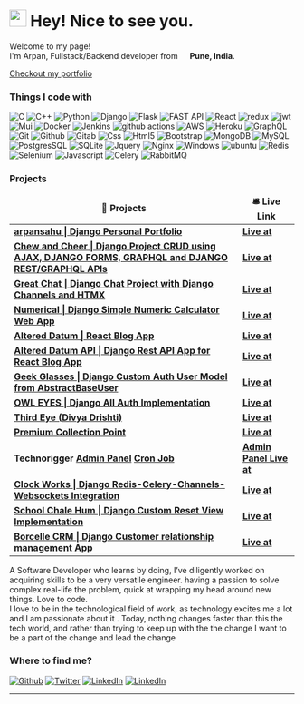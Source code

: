 <h1><img src="https://emojis.slackmojis.com/emojis/images/1531849430/4246/blob-sunglasses.gif?1531849430" width="30"/> Hey! Nice to see you.</h1>


<p>Welcome to my page! </br> I'm Arpan, Fullstack/Backend developer from <img  src="https://flagcdn.com/w20/in.png"
  srcset="https://flagcdn.com/w40/in.png 2x" width="13"/> <b>Pune, India</b>. </p>
  
  <a href="https://www.arpansahu.me" target="_blank"> Checkout my portfolio </a>
<h3>Things I code with</h3>
<p>
  <img alt="C" src="https://img.shields.io/badge/C-00599C?style=for-the-badge&logo=c&logoColor=white" />
  <img alt="C++" src="https://img.shields.io/badge/C%2B%2B-00599C?style=for-the-badge&logo=c%2B%2B&logoColor=white" />
  <img alt="Python" src="https://img.shields.io/badge/python-3670A0?style=for-the-badge&logo=python&logoColor=ffdd54" />
  <img alt="Django" src="https://img.shields.io/badge/Django-092E20?style=for-the-badge&logo=django&logoColor=white" />
  <img alt="Flask" src="https://img.shields.io/badge/Flask-000000?style=for-the-badge&logo=flask&logoColor=white" />
  <img alt="FAST API" src="https://img.shields.io/badge/FastAPI-005571?style=for-the-badge&logo=fastapi">
  <img alt="React" src="https://img.shields.io/badge/-React-45b8d8?style=for-the-badge&logo=react&logoColor=white" />
  <img alt="redux" src="https://img.shields.io/badge/-Redux-764ABC?style=for-the-badge&logo=redux&logoColor=white" />
  <img alt="jwt" src="https://img.shields.io/badge/JWT-black?style=for-the-badge&logo=JSON%20web%20tokens"/>
  <img alt="Mui" src="https://img.shields.io/badge/MUI-%230081CB.svg?style=for-the-badge&logo=mui&logoColor=white"/>
  <img alt="Docker" src="https://img.shields.io/badge/-Docker-46a2f1?style=for-the-badge&logo=docker&logoColor=white" />
  <img alt="Jenkins" src="https://img.shields.io/badge/Jenkins-D24939?style=for-the-badge&logo=Jenkins&logoColor=white" />
  <img alt="github actions" src="https://img.shields.io/badge/-Github_Actions-2088FF?style=for-the-badge&logo=github-actions&logoColor=white" />
  <img alt="AWS" src="https://img.shields.io/badge/AWS-%23FF9900.svg?style=for-the-badge&logo=amazon-aws&logoColor=white"/>
  <img alt="Heroku" src="https://img.shields.io/badge/-Heroku-430098?style=for-the-badge&logo=heroku&logoColor=white" />
  <img alt="GraphQL" src="https://img.shields.io/badge/-GraphQL-E10098?style=for-the-badge&logo=graphql&logoColor=white" />
  <img alt="Git" src="https://img.shields.io/badge/-Git-F05032?style=for-the-badge&logo=git&logoColor=white" />
  <img alt="Github" src="https://img.shields.io/badge/GitHub-100000?style=for-the-badge&logo=github&logoColor=white" />
  <img alt="Gitab" src="https://img.shields.io/badge/GitLab-330F63?style=for-the-badge&logo=gitlab&logoColor=white" />
  <img alt="Css" src="https://img.shields.io/badge/CSS-239120?&style=for-the-badge&logo=css3&logoColor=white" />
  <img alt="Html5" src="https://img.shields.io/badge/HTML-239120?style=for-the-badge&logo=html5&logoColor=white" />
  <img alt="Bootstrap" src="https://img.shields.io/badge/bootstrap-%23563D7C.svg?style=for-the-badge&logo=bootstrap&logoColor=white"/>
  <img alt="MongoDB" src="https://img.shields.io/badge/-MongoDB-13aa52?style=for-the-badge&logo=mongodb&logoColor=white" />
  <img alt="MySQL" src="https://img.shields.io/badge/MySQL-00000F?style=for-the-badge&logo=mysql&logoColor=white" />
  <img alt="PostgresSQL" src="https://img.shields.io/badge/PostgreSQL-316192?style=for-the-badge&logo=postgresql&logoColor=white" />
  <img alt="SQLite" src="https://img.shields.io/badge/SQLite-07405E?style=for-the-badge&logo=sqlite&logoColor=white" />
  <img alt="Jquery" src="https://img.shields.io/badge/jQuery-0769AD?style=for-the-badge&logo=jquery&logoColor=white"/>
  <img alt='Nginx' src="https://img.shields.io/badge/nginx-%23009639.svg?style=for-the-badge&logo=nginx&logoColor=white"/>
  <img alt="Windows" src="https://img.shields.io/badge/Windows-0078D6?style=for-the-badge&logo=windows&logoColor=white"/>
  <img alt="ubuntu" src="https://img.shields.io/badge/Ubuntu-E95420?style=for-the-badge&logo=ubuntu&logoColor=white"/>
  <img alt="Redis" src="https://img.shields.io/badge/redis-%23DD0031.svg?style=for-the-badge&logo=redis&logoColor=white"/>
  <img alt="Selenium" src="https://img.shields.io/badge/Selenium-43B02A?style=for-the-badge&logo=Selenium&logoColor=white"/>
  <img alt="Javascript" src="https://img.shields.io/badge/JavaScript-323330?style=for-the-badge&logo=javascript&logoColor=F7DF1E"/>
  <img alt="Celery" src="https://img.shields.io/badge/celery-%2337814A.svg?&style=for-the-badge&logo=celery&logoColor=white"/>
  <img alt="RabbitMQ" src="https://img.shields.io/badge/rabbitmq-%23FF6600.svg?&style=for-the-badge&logo=rabbitmq&logoColor=white"/>
</p>
<h3>Projects</h3>
<table>
  <thead align="center">
    <tr border: none;>
      <td><b>🎁 Projects</b></td>
      <td><b>🛎 Live Link</b></td>
    </tr>
  </thead>
  <tbody>
    <tr>
      <td><a href="https://github.com/arpansahu/arpansahu_dot_me"><b>arpansahu | Django Personal Portfolio </b></a></td>
      <td><a href="https://www.arpansahu.me/"><b>Live at</b></a></td>
    </tr>
    <tr>
      <td><a href="https://github.com/arpansahu/chew_and_cheer"><b>Chew and Cheer | Django Project CRUD using AJAX, DJANGO FORMS, GRAPHQL and DJANGO REST/GRAPHQL APIs </b></a></td>
      <td><a href="https://chew-and-cheer.arpansahu.me/"><b>Live at</b></a></td>
    </tr>
    <tr>
      <td><a href="https://github.com/arpansahu/great_chat"><b>Great Chat | Django Chat Project with Django Channels and HTMX</b></a></td>
      <td><a href="http://great-chat.arpansahu.me/"><b>Live at</b></a></td>
    </tr>
    <tr>
      <td><a href="https://github.com/arpansahu/django-numeric-calculator"><b>Numerical | Django Simple Numeric Calculator Web App</b></a></td>
      <td><a href="https://django-numerical-calculator.herokuapp.com/"><b>Live at</b></a></td>
    </tr>
    <tr>
      <td><a href="https://github.com/arpansahu/django-react-frontend"><b>Altered Datum | React Blog App</b></a></td>
      <td><a href="https://react-materialui-complete.arpansahu.me/"><b>Live at</b></a></td>
    </tr>
    <tr>
      <td><a href="https://github.com/arpansahu/django-react-backend-with-social"><b>Altered Datum API | Django Rest API App for React Blog App</b></a></td>
      <td><a href="https://react-backend-social.arpansahu.me/"><b>Live at</b></a></td>
    </tr>
    <tr>
      <td><a href="https://github.com/arpansahu/djnago-custom-user-model"><b>Geek Glasses | Django Custom Auth User Model from AbstractBaseUser</b></a></td>
      <td><a href="https://django-custom-auth-model.arpansahu.me/"><b>Live at</b></a></td>
    </tr>
     <tr>
      <td><a href="https://github.com/arpansahu/django-all-auth"><b>OWL EYES | Django All Auth Implementation</b></a></td>
      <td><a href="https://django-all-auth.arpansahu.me/"><b>Live at</b></a></td>
    </tr>
    <tr>
      <td><a href="https://github.com/arpansahu/Third-Eye-Complete-With-a-web-app"><b>Third Eye (Divya Drishti)</b></a></td>
      <td><a href="https://third-eye-divya-drishti.arpansahu.me/"><b>Live at</b></a></td>
    </tr>
    <tr>
      <td><a href="https://github.com/arpansahu/premium-collection-point"><b>Premium Collection Point</b></a></td>
      <td><a href="https://premiumcollectionpoint.arpansahu.me/"><b>Live at</b></a></td>
    </tr>
    <tr>
      <td><b>Technorigger</b></a>
      <a href="https://github.com/arpansahu/jobportal-admin-panel"><b>Admin Panel</b></a>
      <a href="https://github.com/arpansahu/jobportal-cron"><b>Cron Job</b></a></td>
      <td><a href="https://technorigger-admin.arpansahu.me/"><b>Admin Panel Live at</b></a></td>
    </tr>
    <tr>
      <td><a href="https://github.com/arpansahu/clock_work"><b>Clock Works | Django Redis-Celery-Channels-Websockets Integration</b></a></td>
      <td><a href="https://clock-works.arpansahu.me/"><b>Live at</b></a></td>
    </tr>
    <tr>
      <td><a href="https://github.com/arpansahu/school_chale_hum"><b>School Chale Hum | Django Custom Reset View Implementation</b></a></td>
      <td><a href="https://school-chale-hum.arpansahu.me/"><b>Live at</b></a></td>
    </tr>
    <tr>
      <td><a href="https://github.com/arpansahu/borcelle_crm"><b>Borcelle CRM | Django Customer relationship management App </b></a></td>
      <td><a href="https://borcelle-crm.arpansahu.me/"><b>Live at</b></a></td>
    </tr>
  </tbody>
</table>

<p>
  A Software Developer who learns by doing, I’ve diligently
  worked on acquiring skills to be a very versatile
  engineer. having a passion to solve complex real-life
  the problem, quick at wrapping my head around new
  things. Love to code.</br>
  I love to be in the technological field of work, as
  technology excites me a lot and I am passionate
  about it . Today, nothing changes faster than this
  the tech world, and rather than trying to keep up with the
  the change I want to be a part of the change and lead
  the change
</p>

<h3>Where to find me?</h3>
<p><a href="https://github.com/arpansahu" target="_blank"><img alt="Github" src="https://img.shields.io/badge/GitHub-%2312100E.svg?&style=for-the-badge&logo=Github&logoColor=white" /></a> <a href="https://twitter.com/arpansahu_" target="_blank"><img alt="Twitter" src="https://img.shields.io/badge/twitter-%231DA1F2.svg?&style=for-the-badge&logo=twitter&logoColor=white" /></a> <a href="https://www.linkedin.com/in/arpansahu" target="_blank"><img alt="LinkedIn" src="https://img.shields.io/badge/linkedin-%230077B5.svg?&style=for-the-badge&logo=linkedin&logoColor=white" /></a>
 <a href= "mailto:arpansahu@zohomail.in"><img alt="LinkedIn" src="https://img.shields.io/badge/Gmail-D14836?style=for-the-badge&logo=gmail&logoColor=white" /></a>

</p>

------------
